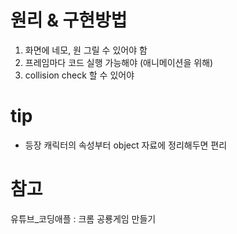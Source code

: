 # 원리 & 구현방법 
1. 화면에 네모, 원 그릴 수 있어야 함
2. 프레임마다 코드 실행 가능해야 (애니메이션을 위해)
3. collision check 할 수 있어야 

# tip
- 등장 캐릭터의 속성부터 object 자료에 정리해두면 편리 

# 참고
유튜브_코딩애플 : 크롬 공룡게임 만들기 


